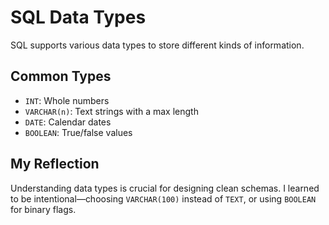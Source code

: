 # SQL Data Types

SQL supports various data types to store different kinds of information.

## Common Types
- `INT`: Whole numbers
- `VARCHAR(n)`: Text strings with a max length
- `DATE`: Calendar dates
- `BOOLEAN`: True/false values

## My Reflection
Understanding data types is crucial for designing clean schemas. I learned to be intentional—choosing `VARCHAR(100)` instead of `TEXT`, or using `BOOLEAN` for binary flags.
